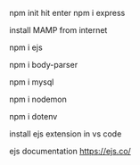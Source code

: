 npm init
hit enter
npm i express

install MAMP from internet

npm i ejs

npm  i body-parser

npm i mysql

npm i nodemon

npm i dotenv

install ejs extension in vs code

ejs documentation
https://ejs.co/